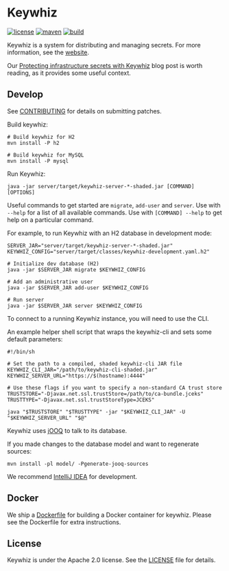 # Keywhiz

[![license](https://img.shields.io/badge/license-apache_2.0-red.svg?style=flat)](https://raw.githubusercontent.com/square/keywhiz/master/LICENSE)
[![maven](https://img.shields.io/maven-central/v/com.squareup.keywhiz/keywhiz-server.svg)](https://search.maven.org/#search%7Cga%7C1%7Cg%3A%22com.squareup.keywhiz%22)
[![build](https://img.shields.io/travis/square/keywhiz/master.svg?style=flat)](https://travis-ci.org/square/keywhiz)

Keywhiz is a system for distributing and managing secrets.
For more information, see the [website][1].

Our [Protecting infrastructure secrets with Keywhiz][2] blog post is worth
reading, as it provides some useful context.

## Develop

See [CONTRIBUTING](CONTRIBUTING.md) for details on submitting patches.

Build keywhiz: 

    # Build keywhiz for H2
    mvn install -P h2

    # Build keywhiz for MySQL
    mvn install -P mysql

Run Keywhiz:

    java -jar server/target/keywhiz-server-*-shaded.jar [COMMAND] [OPTIONS] 

Useful commands to get started are `migrate`, `add-user` and `server`. Use with
`--help` for a list of all available commands. Use with `[COMMAND] --help` to
get help on a particular command.

For example, to run Keywhiz with an H2 database in development mode:

    SERVER_JAR="server/target/keywhiz-server-*-shaded.jar"
    KEYWHIZ_CONFIG="server/target/classes/keywhiz-development.yaml.h2"

    # Initialize dev database (H2)
    java -jar $SERVER_JAR migrate $KEYWHIZ_CONFIG

    # Add an administrative user
    java -jar $SERVER_JAR add-user $KEYWHIZ_CONFIG

    # Run server
    java -jar $SERVER_JAR server $KEYWHIZ_CONFIG

To connect to a running Keywhiz instance, you will need to use the CLI.

An example helper shell script that wraps the keywhiz-cli and sets some default parameters:

    #!/bin/sh

    # Set the path to a compiled, shaded keywhiz-cli JAR file
    KEYWHIZ_CLI_JAR="/path/to/keywhiz-cli-shaded.jar"
    KEYWHIZ_SERVER_URL="https://$(hostname):4444"

    # Use these flags if you want to specify a non-standard CA trust store
    TRUSTSTORE="-Djavax.net.ssl.trustStore=/path/to/ca-bundle.jceks"
    TRUSTTYPE="-Djavax.net.ssl.trustStoreType=JCEKS"

    java "$TRUSTSTORE" "$TRUSTTYPE" -jar "$KEYWHIZ_CLI_JAR" -U "$KEYWHIZ_SERVER_URL" "$@"

Keywhiz uses [jOOQ](http://www.jooq.org/) to talk to its database.

If you made changes to the database model and want to regenerate sources:

    mvn install -pl model/ -Pgenerate-jooq-sources

We recommend [IntelliJ IDEA](https://www.jetbrains.com/idea/) for development. 

## Docker

We ship a [Dockerfile](Dockerfile) for building a Docker container for keywhiz.
Please see the Dockerfile for extra instructions.

## License

Keywhiz is under the Apache 2.0 license. See the [LICENSE](LICENSE) file for details.

[1]: https://square.github.io/keywhiz
[2]: https://corner.squareup.com/2015/04/keywhiz.html
